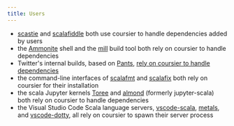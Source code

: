 ```yaml
---
title: Users
---
```


- [scastie](https://github.com/scalacenter/scastie) and [scalafiddle](https://scalafiddle.io) both use coursier to handle dependencies added by users
- the [Ammonite](https://github.com/lihaoyi/Ammonite) shell and the [mill](https://github.com/lihaoyi/mill) build tool both rely on coursier to handle dependencies
- Twitter's internal builds, based on [Pants](https://www.pantsbuild.org), [rely on coursier to handle dependencies](https://www.pantsbuild.org/coursier_migration.html)
- the command-line interfaces of [scalafmt](https://github.com/scalameta/scalafmt) and [scalafix](https://github.com/scalacenter/scalafix) both rely on coursier for their installation
- the scala Jupyter kernels [Toree](https://github.com/apache/incubator-toree) and [almond](https://github.com/jupyter-scala/jupyter-scala) (formerly jupyter-scala) both rely on coursier to handle dependencies
- the Visual Studio Code Scala language servers, [vscode-scala](https://github.com/dragos/dragos-vscode-scala), [metals](https://github.com/scalameta/metals), and [vscode-dotty](https://github.com/lampepfl/dotty/tree/master/vscode-dotty), all rely on coursier to spawn their server process
